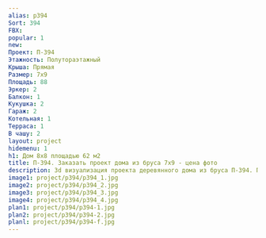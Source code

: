 ```yaml
---
alias: p394
Sort: 394
FBX: 
popular: 1
new: 
Проект: П-394
Этажность: Полутораэтажный
Крыша: Прямая
Размер: 7х9
Площадь: 88
Эркер: 2
Балкон: 1
Кукушка: 2
Гараж: 2
Котельная: 1
Терраса: 1
В чашу: 2
layout: project
hidemenu: 1
h1: Дом 8х8 площадью 62 м2
title: П-394. Заказать проект дома из бруса 7х9 - цена фото
description: 3d визуализация проекта деревянного дома из бруса П-394. Площадь 88 м2, размер 7х9. Вы можете внести любые изменения в проект.
image1: project/p394/p394_1.jpg
image2: project/p394/p394_2.jpg
image3: project/p394/p394_3.jpg
image4: project/p394/p394_4.jpg
plan1: project/p394/p394-1.jpg
plan2: project/p394/p394-2.jpg
planl: project/p394/p394-f.jpg
---
```

